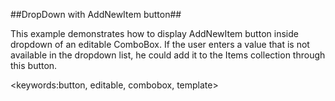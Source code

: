 ﻿##DropDown with AddNewItem button##

This example demonstrates how to display AddNewItem button inside dropdown of an editable ComboBox. If the user enters a value that is not available in the dropdown list, he could add it to the Items collection through this button.

<keywords:button, editable, combobox, template>